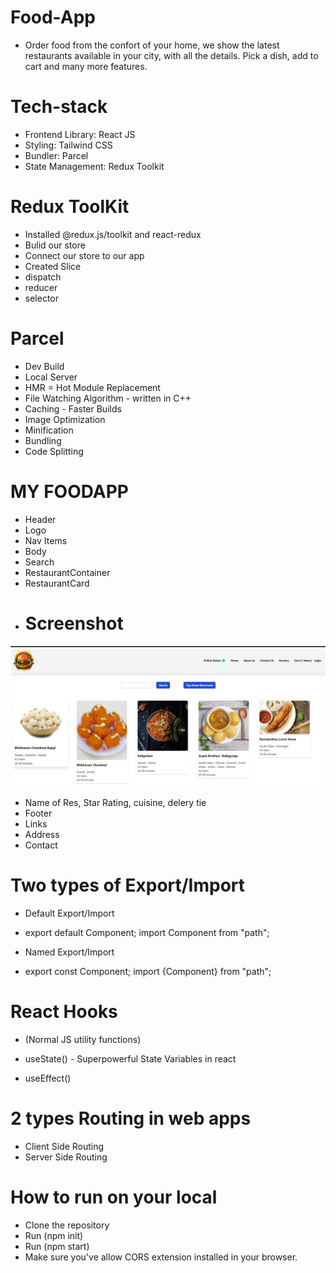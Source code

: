 # Food-App
- Order food from the confort of your home, we show the latest restaurants available in your city, with all the details. Pick a dish,    add to cart and many more features.

# Tech-stack
 - Frontend Library: React JS
 - Styling: Tailwind CSS
 - Bundler: Parcel
 - State Management: Redux Toolkit


# Redux ToolKit
 - Installed @redux.js/toolkit and react-redux
 - Bulid our store
 - Connect our store to our app
 - Created Slice
 - dispatch
 - reducer
 - selector

# Parcel
- Dev Build
- Local Server
- HMR = Hot Module Replacement
- File Watching Algorithm - written in C++
- Caching - Faster Builds
- Image Optimization
- Minification
- Bundling
- Code Splitting

# MY FOODAPP

- Header
- Logo
- Nav Items
- Body
- Search
- RestaurantContainer
- RestaurantCard
 - # Screenshot
![Screenshot 1](Screnshot.png)
 - Name of Res, Star Rating, cuisine, delery tie
- Footer
- Links
- Address
- Contact 

# Two types of Export/Import

- Default Export/Import
- export default Component; import Component from "path";

- Named Export/Import
- export const Component; import {Component} from "path";

# React Hooks
- (Normal JS utility functions)

- useState() - Superpowerful State Variables in react
- useEffect()
# 2 types Routing in web apps
- Client Side Routing
- Server Side Routing



 # How to run on your local
- Clone the repository
- Run (npm init)
- Run (npm start)
- Make sure you've allow CORS extension installed in your browser.

